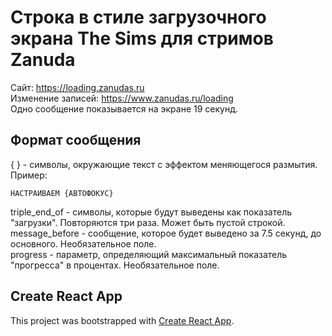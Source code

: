 # Строка в стиле загрузочного экрана The Sims для стримов Zanuda

Сайт: https://loading.zanudas.ru \
Изменение записей: https://www.zanudas.ru/loading \
Одно сообщение показывается на экране 19 секунд.

## Формат сообщения
{ } - символы, окружающие текст с эффектом меняющегося размытия. Пример: 
```
НАСТРАИВАЕМ {АВТОФОКУС}
```
triple_end_of - символы, которые будут выведены как показатель "загрузки". Повторяются три раза. Может быть пустой строкой.\
message_before - сообщение, которое будет выведено за 7.5 секунд, до основного. Необязательное поле.\
progress - параметр, определяющий максимальный показатель "прогресса" в процентах. Необязательное поле.

## Create React App

This project was bootstrapped with [Create React App](https://github.com/facebook/create-react-app).
